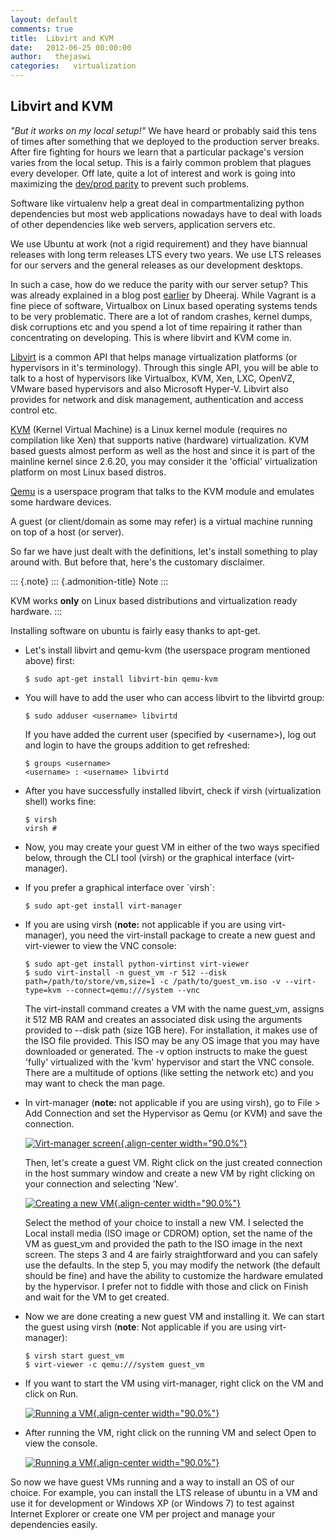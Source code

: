 ```yaml
---
layout: default
comments: true
title:  Libvirt and KVM
date:   2012-06-25 00:00:00
author:   thejaswi
categories:   virtualization
---
```


Libvirt and KVM
---------------

*\"But it works on my local setup!\"* We have heard or probably said
this tens of times after something that we deployed to the production
server breaks. After fire fighting for hours we learn that a particular
package\'s version varies from the local setup. This is a fairly common
problem that plagues every developer. Off late, quite a lot of interest
and work is going into maximizing the [dev/prod
parity](http://www.12factor.net/dev-prod-parity) to prevent such
problems.

Software like virtualenv help a great deal in compartmentalizing python
dependencies but most web applications nowadays have to deal with loads
of other dependencies like web servers, application servers etc.

We use Ubuntu at work (not a rigid requirement) and they have biannual
releases with long term releases LTS every two years. We use LTS
releases for our servers and the general releases as our development
desktops.

In such a case, how do we reduce the parity with our server setup? This
was already explained in a blog post
[earlier](http://agiliq.com/blog/2012/01/brief-overview-vagrant/) by
Dheeraj. While Vagrant is a fine piece of software, Virtualbox on Linux
based operating systems tends to be very problematic. There are a lot of
random crashes, kernel dumps, disk corruptions etc and you spend a lot
of time repairing it rather than concentrating on developing. This is
where libvirt and KVM come in.

[Libvirt](http://libvirt.org/) is a common API that helps manage
virtualization platforms (or hypervisors in it\'s terminology). Through
this single API, you will be able to talk to a host of hypervisors like
Virtualbox, KVM, Xen, LXC, OpenVZ, VMware based hypervisors and also
Microsoft Hyper-V. Libvirt also provides for network and disk
management, authentication and access control etc.

[KVM](http://linux-kvm.org/) (Kernel Virtual Machine) is a Linux kernel
module (requires no compilation like Xen) that supports native
(hardware) virtualization. KVM based guests almost perform as well as
the host and since it is part of the mainline kernel since 2.6.20, you
may consider it the \'official\' virtualization platform on most Linux
based distros.

[Qemu](http://qemu.org/) is a userspace program that talks to the KVM
module and emulates some hardware devices.

A guest (or client/domain as some may refer) is a virtual machine
running on top of a host (or server).

So far we have just dealt with the definitions, let\'s install something
to play around with. But before that, here\'s the customary disclaimer.

::: {.note}
::: {.admonition-title}
Note
:::

KVM works **only** on Linux based distributions and virtualization ready
hardware.
:::

Installing software on ubuntu is fairly easy thanks to apt-get.

-   Let\'s install libvirt and qemu-kvm (the userspace program mentioned
    above) first:

        $ sudo apt-get install libvirt-bin qemu-kvm

-   You will have to add the user who can access libvirt to the libvirtd
    group:

        $ sudo adduser <username> libvirtd

    If you have added the current user (specified by \<username\>), log
    out and login to have the groups addition to get refreshed:

        $ groups <username>
        <username> : <username> libvirtd

-   After you have successfully installed libvirt, check if virsh
    (virtualization shell) works fine:

        $ virsh
        virsh #

-   Now, you may create your guest VM in either of the two ways
    specified below, through the CLI tool (virsh) or the graphical
    interface (virt-manager).
-   If you prefer a graphical interface over \`virsh\`:

        $ sudo apt-get install virt-manager

-   If you are using virsh (**note:** not applicable if you are using
    virt-manager), you need the virt-install package to create a new
    guest and virt-viewer to view the VNC console:

        $ sudo apt-get install python-virtinst virt-viewer
        $ sudo virt-install -n guest_vm -r 512 --disk path=/path/to/store/vm,size=1 -c /path/to/guest_vm.iso -v --virt-type=kvm --connect=qemu:///system --vnc

    The virt-install command creates a VM with the name guest\_vm,
    assigns it 512 MB RAM and creates an associated disk using the
    arguments provided to \--disk path (size 1GB here). For
    installation, it makes use of the ISO file provided. This ISO may be
    any OS image that you may have downloaded or generated. The -v
    option instructs to make the guest \'fully\' virtualized with the
    \'kvm\' hypervisor and start the VNC console. There are a multitude
    of options (like setting the network etc) and you may want to check
    the man page.

-   In virt-manager (**note:** not applicable if you are using virsh),
    go to File \> Add Connection and set the Hypervisor as Qemu (or KVM)
    and save the connection.

    [![Virt-manager screen](http://agiliq.com/static/dumps/images/20120625/libvirt_screen_1.png){.align-center
    width="90.0%"}](http://agiliq.com/static/dumps/images/20120625/libvirt_screen_1.png)

    Then, let\'s create a guest VM. Right click on the just created
    connection in the host summary window and create a new VM by right
    clicking on your connection and selecting \'New\'.

    [![Creating a new VM](http://agiliq.com/static/dumps/images/20120625/libvirt_screen_2.png){.align-center
    width="90.0%"}](http://agiliq.com/static/dumps/images/20120625/libvirt_screen_2.png)

    Select the method of your choice to install a new VM. I selected the
    Local install
    media (ISO image or CDROM) option, set the name of the VM as
    guest\_vm and provided the path to the ISO image in the next screen.
    The steps 3 and 4 are fairly straightforward and you can safely use
    the defaults. In the step 5, you may modify the network (the default
    should be fine) and have the ability to customize the hardware
    emulated by the hypervisor. I prefer not to fiddle with those and
    click on Finish and wait for the VM to get created.

-   Now we are done creating a new guest VM and installing it. We can
    start the guest using virsh (**note**: Not applicable if you are
    using virt-manager):

        $ virsh start guest_vm
        $ virt-viewer -c qemu:///system guest_vm

-   If you want to start the VM using virt-manager, right click on the
    VM and click on Run.

    [![Running a VM](http://agiliq.com/static/dumps/images/20120625/libvirt_screen_3.png){.align-center
    width="90.0%"}](http://agiliq.com/static/dumps/images/20120625/libvirt_screen_3.png)

-   After running the VM, right click on the running VM and select Open
    to view the console.

    [![Running a VM](http://agiliq.com/static/dumps/images/20120625/libvirt_screen_4.png){.align-center
    width="90.0%"}](http://agiliq.com/static/dumps/images/20120625/libvirt_screen_4.png)

So now we have guest VMs running and a way to install an OS of our
choice. For example, you can install the LTS release of ubuntu in a VM
and use it for development or Windows XP (or Windows 7) to test against
Internet Explorer or create one VM per project and manage your
dependencies easily.
